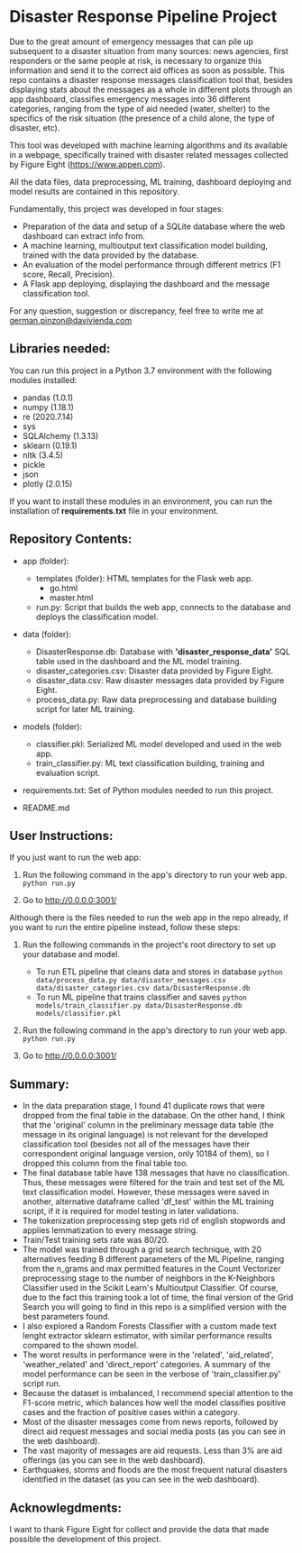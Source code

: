 # Disaster Response Pipeline Project

Due to the great amount of emergency messages that can pile up subsequent to a disaster situation from many sources: news agencies, first responders or the same people at risk, is necessary to organize this information and send it to the correct aid offices as soon as possible. This repo contains a disaster response messages classification tool that, besides displaying stats about the messages as a whole in different plots through an app dashboard, classifies emergency messages into 36 different categories, ranging from the type of aid needed (water, shelter) to the specifics of the risk situation (the presence of a child alone, the type of disaster, etc).

This tool was developed with machine learning algorithms and its available in a webpage, specifically trained with disaster related messages collected by Figure Eight (https://www.appen.com).

All the data files, data preprocessing, ML training, dashboard deploying and model results are contained in this repository.

Fundamentally, this project was developed in four stages:
- Preparation of the data and setup of a SQLite database where the web dashboard can extract info from.  
- A machine learning, multioutput text classification model building, trained with the data provided by the database.
- An evaluation of the model performance through different metrics (F1 score, Recall, Precision). 
- A Flask app deploying, displaying the dashboard and the message classification tool.

For any question, suggestion or discrepancy, feel free to write me at german.pinzon@davivienda.com


## Libraries needed:

You can run this project in a Python 3.7 environment with the following modules installed:

- pandas (1.0.1)
- numpy (1.18.1)
- re (2020.7.14)
- sys
- SQLAlchemy (1.3.13) 
- sklearn (0.19.1)
- nltk (3.4.5)
- pickle
- json
- plotly (2.0.15)

If you want to install these modules in an environment, you can run the installation of **requirements.txt** file in your environment.

## Repository Contents:

- app (folder):
    - templates (folder): HTML templates for the Flask web app.
        - go.html
        - master.html
    - run.py: Script that builds the web app, connects to the database and deploys the classification model. 
        
- data (folder):
    - DisasterResponse.db: Database with **'disaster_response_data'** SQL table used in the dashboard and the ML model training.
    - disaster_categories.csv: Disaster data provided by Figure Eight.
    - disaster_data.csv: Raw disaster messages data provided by Figure Eight.
    - process_data.py: Raw data preprocessing and database building script for later ML training.
    
- models (folder):
    - classifier.pkl: Serialized ML model developed and used in the web app. 
    - train_classifier.py: ML text classification building, training and evaluation script.

- requirements.txt: Set of Python modules needed to run this project.
- README.md


## User Instructions: 

If you just want to run the web app:

1. Run the following command in the app's directory to run your web app.
    `python run.py`

2. Go to http://0.0.0.0:3001/


Although there is the files needed to run the web app in the repo already, if you want to run the entire pipeline instead, follow these steps:

1. Run the following commands in the project's root directory to set up your database and model.

    - To run ETL pipeline that cleans data and stores in database
        `python data/process_data.py data/disaster_messages.csv data/disaster_categories.csv data/DisasterResponse.db`
    - To run ML pipeline that trains classifier and saves
        `python models/train_classifier.py data/DisasterResponse.db models/classifier.pkl`

2. Run the following command in the app's directory to run your web app.
    `python run.py`

3. Go to http://0.0.0.0:3001/


## Summary:

- In the data preparation stage, I found 41 duplicate rows that were dropped from the final table in the database. On the other hand, I think that the 'original' column in the preliminary message data table (the message in its original language) is not relevant for the developed classification tool (besides not all of the messages have their correspondent original language version, only 10184 of them), so I dropped this column from the final table too. 
- The final database table have 138 messages that have no classification. Thus, these messages were filtered for the train and test set of the ML text classification model. However, these messages were saved in another, alternative dataframe called 'df_test' within the ML training script, if it is required for model testing in later validations.
- The tokenization preprocessing step gets rid of english stopwords and applies lemmatization to every message string.
- Train/Test training sets rate was 80/20.
- The model was trained through a grid search technique, with 20 alternatives feeding 8 different parameters of the ML Pipeline, ranging from the n_grams and max permitted features in the Count Vectorizer preprocessing stage to the number of neighbors in the K-Neighbors Classifier used in the Scikit Learn's Multioutput Classifier. Of course, due to the fact this training took a lot of time, the final version of the Grid Search you will going to find in this repo is a simplified version with the best parameters found.
- I also explored a Random Forests Classifier with a custom made text lenght extractor sklearn estimator, with similar performance results compared to the shown model.
- The worst results in performance were in the 'related', 'aid_related', 'weather_related' and 'direct_report' categories. A summary of the model performance can be seen in the verbose of 'train_classifier.py' script run.
- Because the dataset is imbalanced, I recommend special attention to the F1-score metric, which balances how well the model classifies positive cases and the fraction of positive cases within a category.
- Most of the disaster messages come from news reports, followed by direct aid request messages and social media posts (as you can see in the web dashboard).
- The vast majority of messages are aid requests. Less than 3% are aid offerings (as you can see in the web dashboard).
- Earthquakes, storms and floods are the most frequent natural disasters identified in the dataset (as you can see in the web dashboard).


## Acknowlegdments:

I want to thank Figure Eight for collect and provide the data that made possible the development of this project.